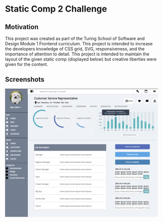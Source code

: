# Static Comp 2 Challenge

## Motivation
This project was created as part of the Turing School of Software and Design Module 1 Frontend curriculum. This project is intended to increase the developers knowledge of CSS grid, SVG, responsiveness, and the importance of attention to detail. This project is intended to maintain the layout of the given static comp (displayed below) but creative liberties were given for the content.
## Screenshots
![Static Comp](https://github.com/MaxBSilver/ms-comp-challenge-2/blob/master/image-assets/Screen%20Shot%202019-02-20%20at%208.55.20%20AM.png)
